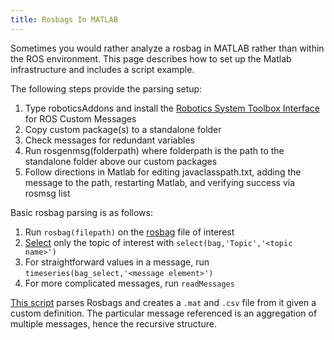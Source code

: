 ```yaml
---
title: Rosbags In MATLAB
---
```

Sometimes you would rather analyze a rosbag in MATLAB rather than within the ROS environment. This page describes how to set up the Matlab infrastructure and includes a script example.

The following steps provide the parsing setup:
1. Type roboticsAddons and install the [Robotics System Toolbox Interface](https://www.mathworks.com/help/robotics/ref/readmessages.html) for ROS Custom Messages
2. Copy custom package(s) to a standalone folder
3. Check messages for redundant variables
4. Run rosgenmsg(folderpath) where folderpath is the path to the standalone folder above our custom packages
5. Follow directions in Matlab for editing javaclasspath.txt, adding the message to the path, restarting Matlab, and verifying success via rosmsg list

Basic rosbag parsing is as follows:
1. Run `rosbag(filepath)` on the [rosbag](https://www.mathworks.com/help/robotics/ref/rosbag.html) file of interest
2. [Select](](https://www.mathworks.com/help/robotics/ref/select.html)) only the topic of interest with `select(bag,'Topic','<topic name>')`
3. For straightforward values in a message, run `timeseries(bag_select,'<message element>')`
4. For more complicated messages, run `readMessages`

[This script](assets/parseRosbag.m) parses Rosbags and creates a `.mat` and `.csv` file from it given a custom definition. The particular message referenced is an aggregation of multiple messages, hence the recursive structure.
